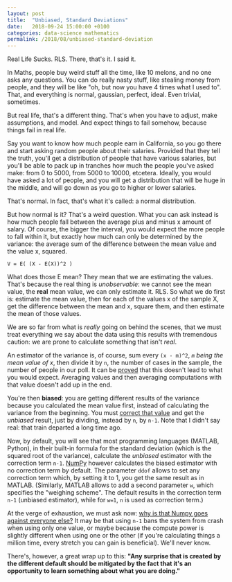 ```yaml
---
layout: post
title:  "Unbiased, Standard Deviations"
date:   2018-09-24 15:00:00 +0100
categories: data-science mathematics
permalink: /2018/08/unbiased-standard-deviation
---
```


Real Life Sucks. RLS. There, that's it. I said it.

In Maths, people buy weird stuff all the time, like 10 melons, and no one asks any questions. You can do really nasty stuff, like stealing money from people, and they will be like "oh, but now you have 4 times what I used to". That, and everything is normal, gaussian, perfect, ideal. Even trivial, sometimes.

But real life, that's a different thing. That's when you have to adjust, make assumptions, and model. And expect things to fail somehow, because things fail in real life.

Say you want to know how much people earn in California, so you go there and start asking random people about their salaries. Provided that they tell the truth, you'll get a distribution of people that have various salaries, but you'll be able to pack up in tranches how much the people you've asked make: from 0 to 5000, from 5000 to 10000, etcetera. Ideally, you would have asked a lot of people, and you will get a distribution that will be huge in the middle, and will go down as you go to higher or lower salaries.

That's normal. In fact, that's what it's called: a normal distribution.

But how normal is it? That's a weird question. What you can ask instead is how much people fall between the average plus and minus x amount of salary. Of course, the bigger the interval, you would expect the more people to fall within it, but exactly how much can only be determined by the variance: the average sum of the difference between the mean value and the value x, squared.

`V = E( (X - E(X))^2 )`

What does those E mean? They mean that we are estimating the values. That's because the real thing is _unobservable_: we cannot see the mean value, the __real__ mean value, we can only estimate it. RLS. So what we do first is: estimate the mean value, then for each of the values x of the sample X, get the difference between the mean and x, square them, and then estimate the mean of those values.

We are so far from what is _really_ going on behind the scenes, that we must treat everything we say about the data using this results with tremendous caution: we are prone to calculate something that isn't _real_.

An estimator of the variance is, of course, sum every `(x - m)^2`, _`m` being the mean value of x_, then divide it by `n`, the number of cases in the sample, the number of people in our poll. It can be [proved](https://en.wikipedia.org/wiki/Variance#Sample_variance) that this doesn't lead to what you would expect. Averaging values and then averaging computations with that value doesn't add up in the end.

You're then __biased__: you are getting different results of the variance because you calculated the mean value first, instead of calculating the variance from the beginning. You must [correct that value](https://en.wikipedia.org/wiki/Bessel%27s_correction) and get the _unbiased_ result, just by dividing, instead by `n`, by `n-1`. Note that I didn't say real: that train departed a long time ago.

Now, by default, you will see that most programming languages (MATLAB, Python), in their built-in formula for the standard deviation (which is the squared root of the variance), calculate the _unbiased_ estimator with the correction term `n-1`. [NumPy](https://docs.scipy.org/doc/numpy-1.13.0/reference/generated/numpy.std.html) however calculates the biased estimator with no correction term by default. The parameter `ddof` allows to set any correction term which, by setting it to 1, you get the same result as in MATLAB. (Similarly, MATLAB allows to add a second parameter `w`, which specifies the "weighing scheme". The default results in the correction term `n-1` (unbiased estimator), while for `w=1`, `n` is used as correction term.)

At the verge of exhaustion, we must ask now: [why is that Numpy goes against everyone else?](http://numpy-discussion.10968.n7.nabble.com/Standard-Deviation-std-Suggested-change-for-quot-ddof-quot-default-value-td37200.html) It may be that using `n-1` bans the system from crash when using only one value, or maybe because the compute power is slightly different when using one or the other (if you're calculating things a million time, every stretch you can gain is beneficial). We'll never know.

There's, however, a great wrap up to this: __"Any surprise that is created by the different default should be mitigated by the fact that it's an opportunity to learn something about what you are doing."__
